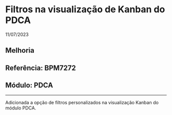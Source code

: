 # Filtros na visualização de Kanban do PDCA
11/07/2023
## Melhoria
## Referência: BPM7272
## Módulo: PDCA
***

Adicionada a opção de filtros personalizados na visualização Kanban do módulo PDCA.